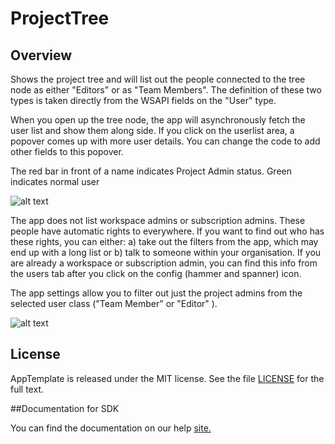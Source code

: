ProjectTree
=========================

## Overview

Shows the project tree and will list out the people connected to the tree node as either "Editors" or as "Team Members". The definition of these two types is taken directly from the WSAPI fields on the "User" type.

When you open up the tree node, the app will asynchronously fetch the user list and show them along side. If you click on the userlist area, a popover comes up with more user details. You can change the code to add other fields to this popover.

The red bar in front of a name indicates Project Admin status. Green indicates normal user

![alt text](https://github.com/nikantonelli/ProjectTree/blob/master/Images/projectTreePermissions.png)

The app does not list workspace admins or subscription admins. These people have automatic rights to everywhere. If you want to find out who has these rights, you can either: a) take out the filters from the app, which may end up with a long list or b) talk to someone within your organisation. If you are already a workspace or subscription admin, you can find this info from the users tab after you click on the config (hammer and spanner) icon.

The app settings allow you to filter out just the project admins from the selected user class ("Team Member" or "Editor" ). 

![alt text](https://github.com/nikantonelli/ProjectTree/blob/master/Images/appOptions.png)

## License

AppTemplate is released under the MIT license.  See the file [LICENSE](./LICENSE) for the full text.

##Documentation for SDK

You can find the documentation on our help [site.](https://help.rallydev.com/apps/2.0/doc/)
